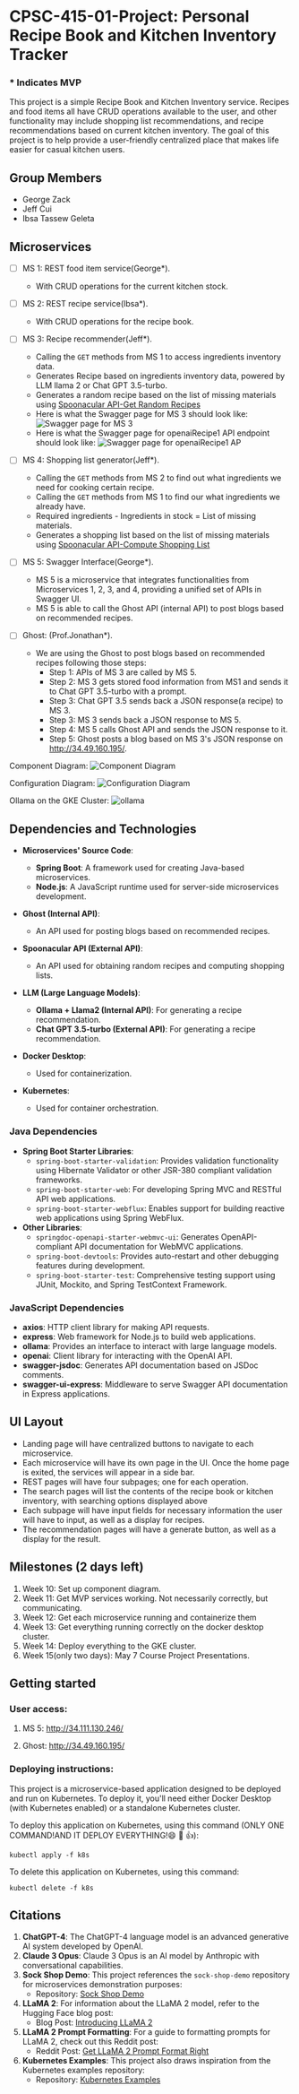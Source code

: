 # CPSC-415-01-Project: Personal Recipe Book and Kitchen Inventory Tracker
### * Indicates MVP

This project is a simple Recipe Book and Kitchen Inventory service. Recipes and food items all have CRUD operations available to the user, and other functionality may include shopping list recommendations, and recipe recommendations based on current kitchen inventory. The goal of this project is to help provide a user-friendly centralized place that makes life easier for casual kitchen users.

## Group Members
- George Zack
- Jeff Cui
- Ibsa Tassew Geleta

## Microservices

- [ ] MS 1: REST food item service(George*). 
    - With CRUD operations for the current kitchen stock.

- [ ] MS 2: REST recipe service(Ibsa*).
    - With CRUD operations for the recipe book.  

- [ ] MS 3: Recipe recommender(Jeff*).
    - Calling the `GET` methods from MS 1 to access ingredients inventory data.
    - Generates Recipe based on ingredients inventory data, powered by LLM llama 2 or Chat GPT 3.5-turbo.
    - Generates a random recipe based on the list of missing materials using [Spoonacular API-Get Random Recipes](https://spoonacular.com/food-api/docs#Get-Random-Recipes) 
    - Here is what the Swagger page for MS 3 should look like:
    ![Swagger page for MS 3](images/ms3.png) 
    - Here is what the Swagger page for openaiRecipe1 API endpoint should look like:
    ![Swagger page for openaiRecipe1 AP](images/openai.png) 

- [ ] MS 4: Shopping list generator(Jeff*).
    - Calling the `GET` methods from MS 2 to find out what ingredients we need for cooking certain recipe.
    - Calling the `GET` methods from MS 1 to find our what ingredients we already have.
    - Required ingredients - Ingredients in stock = List of missing materials. 
    - Generates a shopping list based on the list of missing materials using [Spoonacular API-Compute Shopping List](https://spoonacular.com/food-api/docs#Compute-Shopping-List)  

- [ ] MS 5: Swagger Interface(George*).  
    - MS 5 is a microservice that integrates functionalities from Microservices 1, 2, 3, and 4, providing a unified set of APIs in Swagger UI.  
    - MS 5 is able to call the Ghost API (internal API) to post blogs based on recommended recipes.  

- [ ] Ghost: (Prof.Jonathan*).
    - We are using the Ghost to post blogs based on recommended recipes following those steps:
        - Step 1: APIs of MS 3 are called by MS 5.
        - Step 2: MS 3 gets stored food information from MS1 and sends it to Chat GPT 3.5-turbo with a prompt.
        - Step 3: Chat GPT 3.5 sends back a JSON response(a recipe) to MS 3.
        - Step 3: MS 3 sends back a JSON response to MS 5.
        - Step 4: MS 5 calls Ghost API and sends the JSON response to it.
        - Step 5: Ghost posts a blog based on MS 3's JSON response on http://34.49.160.195/.



Component Diagram:
![Component Diagram](images/componentUML.png)  

Configuration Diagram:
![Configuration Diagram](images/configurationUML.png)  

Ollama on the GKE Cluster:
![ollama](images/ollama.png)

## Dependencies and Technologies

- **Microservices' Source Code**:
  - **Spring Boot**: A framework used for creating Java-based microservices.
  - **Node.js**: A JavaScript runtime used for server-side microservices development.

- **Ghost (Internal API)**:
  - An API used for posting blogs based on recommended recipes.

- **Spoonacular API (External API)**:
  - An API used for obtaining random recipes and computing shopping lists.


- **LLM (Large Language Models)**:
  - **Ollama + Llama2 (Internal API)**: For generating a recipe recommendation.
  - **Chat GPT 3.5-turbo (External API)**: For generating a recipe recommendation.

- **Docker Desktop**:
  - Used for containerization.

- **Kubernetes**:
  - Used for container orchestration.

### Java Dependencies
- **Spring Boot Starter Libraries**:
  - `spring-boot-starter-validation`: Provides validation functionality using Hibernate Validator or other JSR-380 compliant validation frameworks.
  - `spring-boot-starter-web`: For developing Spring MVC and RESTful API web applications.
  - `spring-boot-starter-webflux`: Enables support for building reactive web applications using Spring WebFlux.
- **Other Libraries**:
  - `springdoc-openapi-starter-webmvc-ui`: Generates OpenAPI-compliant API documentation for WebMVC applications.
  - `spring-boot-devtools`: Provides auto-restart and other debugging features during development.
  - `spring-boot-starter-test`: Comprehensive testing support using JUnit, Mockito, and Spring TestContext Framework.

### JavaScript Dependencies
- **axios**: HTTP client library for making API requests.
- **express**: Web framework for Node.js to build web applications.
- **ollama**: Provides an interface to interact with large language models.
- **openai**: Client library for interacting with the OpenAI API.
- **swagger-jsdoc**: Generates API documentation based on JSDoc comments.
- **swagger-ui-express**: Middleware to serve Swagger API documentation in Express applications.


## UI Layout
- Landing page will have centralized buttons to navigate to each microservice.
- Each microservice will have its own page in the UI. Once the home page is exited, the services will appear in a side bar.
- REST pages will have four subpages; one for each operation.
- The search pages will list the contents of the recipe book or kitchen inventory, with searching options displayed above
- Each subpage will have input fields for necessary information the user will have to input, as well as a display for recipes.
- The recommendation pages will have a generate button, as well as a display for the result.  

## Milestones (2 days left)
1. Week 10: Set up component diagram.
2. Week 11: Get MVP services working. Not necessarily correctly, but communicating.
3. Week 12: Get each microservice running and containerize them
4. Week 13: Get everything running correctly on the docker desktop cluster.
5. Week 14: Deploy everything to the GKE cluster. 
6. Week 15(only two days): May 7 Course Project Presentations.  

## Getting started
### User access: 
1. MS 5: http://34.111.130.246/  

2. Ghost: http://34.49.160.195/

### Deploying instructions:   
This project is a microservice-based application designed to be deployed and run on Kubernetes. To deploy it, you'll need either Docker Desktop (with Kubernetes enabled) or a standalone Kubernetes cluster.

To deploy this application on Kubernetes, using this command (ONLY ONE COMMAND!AND IT DEPLOY EVERYTHING!:smile: :rocket: :+1:):
```
kubectl apply -f k8s 
```
To delete this application on Kubernetes, using this command:
```
kubectl delete -f k8s 
```

## Citations
1. **ChatGPT-4**: The ChatGPT-4 language model is an advanced generative AI system developed by OpenAI.
2. **Claude 3 Opus**: Claude 3 Opus is an AI model by Anthropic with conversational capabilities.
3. **Sock Shop Demo**: This project references the `sock-shop-demo` repository for microservices demonstration purposes:
   - Repository: [Sock Shop Demo](https://github.com/ocp-power-demos/sock-shop-demo)
4. **LLaMA 2**: For information about the LLaMA 2 model, refer to the Hugging Face blog post:
   - Blog Post: [Introducing LLaMA 2](https://huggingface.co/blog/llama2)
5. **LLaMA 2 Prompt Formatting**: For a guide to formatting prompts for LLaMA 2, check out this Reddit post:
   - Reddit Post: [Get LLaMA 2 Prompt Format Right](https://www.reddit.com/r/LocalLLaMA/comments/155po2p/get_llama_2_prompt_format_right/)
6. **Kubernetes Examples**: This project also draws inspiration from the Kubernetes examples repository:
   - Repository: [Kubernetes Examples](https://github.com/kubernetes/examples)